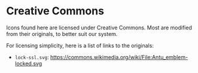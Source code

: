 # Creative Commons

Icons found here are licensed under Creative Commons. Most are modified from their originals, to better suit our system.

For licensing simplicity, here is a list of links to the originals:

* `lock-ssl.svg`: https://commons.wikimedia.org/wiki/File:Antu_emblem-locked.svg
